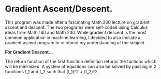 <h1>Gradient Ascent/Descent.</h1>

This program was made after a fascinating Math 230 lecture on gradient ascent and descent. The two programs were self-coded using Calculus
ideas from Math 140 and Math 230. While gradient descent is the most common application in machine learning, I decided to also include a
gradient ascent program to reinforce my understanding of the subject.

**For Gradient Descent...**

The return function of the first function definition returns the funtions which will be minimized. A system of equations can also be solved
by passing in 2 functions f_1 and f_2 such that (f_1)^2 + (f_2)^2.
